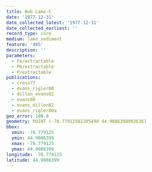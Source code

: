 ```yaml
---
title: Bob Lake-C
date: '1977-12-31'
date_collected_latest: '1977-12-31'
date_collected_earliest: ''
record_type: core
medium: lake_sediment
feature: '485'
description: ''
parameters:
  - Fe/extractable
  - Pb/extractable
  - P/extractable
publications:
  - cross77
  - evans_rigler80
  - dillon_evans82
  - evans80
  - evans_dillon82
  - evans_rigler80a
geo_error: 100.0
geometry: POINT (-78.77912502205498 44.9086398902636)
bbox:
  xmin: -78.779125
  ymin: 44.9086399
  xmax: -78.779125
  ymax: 44.9086399
longitude: -78.779125
latitude: 44.9086399
---
```

